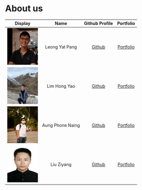 # About us

| Display                                                        |       Name       | Github Profile | Portfolio |
|----------------------------------------------------------------|:----------------:|:--------------:|:---------:|
| <img src="team/picture/yatpang.jpg" width="100" height="120"/> |  Leong Yat Pang  | [Github](https://github.com/YatPang) | [Portfolio](team/leongyatpang.md)|
| <img height="120" src="team/picture/hongyao.jpg" width="100"/> |   Lim Hong Yao   | [Github](http://github.com/LimHongYao) | [Portfolio](team/limhongyao.md)|
| <img src="team/picture/phone.jpg" width="100" height="120">    | Aung Phone Naing | [Github](https://github.com/Aung-Phone-Naing) | [Portfolio](team/aungphonenaing.md)|
| <img src="team/picture/liu.jpg" width="100" height="120">      |    Liu Ziyang    | [Github](https://github.com/liuziyang020319) | [Portfolio](team/liuziyang020319.md)|

